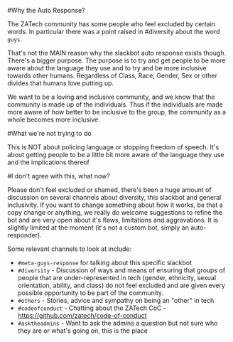 #Why the Auto Response?

The ZATech community has some people who feel excluded by certain words. In particular there was a point raised in #diversity about the word `guys`.

That's not the MAIN reason why the slackbot auto response exists though. There's a bigger purpose. The purpose is to try and get people to be more aware about the language they use and to try and be more inclusive towards other humans. Regardless of Class, Race, Gender, Sex or other divides that humans love putting up.

We want to be a loving and inclusive community, and we know that the community is made up of the individuals. Thus if the individuals are made more aware of how better to be inclusive to the group, the community as a whole becomes more inclusive.


#What we're not trying to do

This is NOT about policing language or stopping freedom of speech.
It's about getting people to be a little bit more aware of the language they use and the implications thereof



#I don't agree with this, what now?

Please don't feel excluded or shamed, there's been a huge amount of discussion on several channels about diversity, this slackbot and general inclusivity.
If you want to change something about how it works, be that a copy change or anything, we really do welcome suggestions to refine the bot and are very open about it's flaws, limitations and aggravations. It is slightly limited at the moment (it's not a custom bot, simply an auto-responder).

Some relevant channels to look at include:
* `#meta-guys-response` for talking about this specific slackbot
* `#diversity` - Discussion of ways and means of ensuring that groups of people that are under-represented in tech (gender, ethnicity, sexual orientation, ability, and class) do not feel excluded and are given every possible opportunity to be part of the community.
* `#others` - Stories, advice and sympathy on being an "other" in tech
* `#codeofconduct` - Chatting about the ZATech CoC - https://github.com/zatech/code-of-conduct
* `#asktheadmins` - Want to ask the admins a question but not sure who they are or what's going on, this is the place